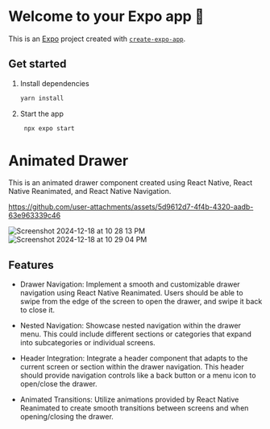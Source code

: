 # Welcome to your Expo app 👋

This is an [Expo](https://expo.dev) project created with [`create-expo-app`](https://www.npmjs.com/package/create-expo-app).

## Get started

1. Install dependencies

   ```bash
   yarn install
   ```

2. Start the app

   ```bash
    npx expo start
   ```

# Animated Drawer

This is an animated drawer component created using React Native, React Native Reanimated, and React Native Navigation.

https://github.com/user-attachments/assets/5d9612d7-4f4b-4320-aadb-63e963339c46

![Screenshot 2024-12-18 at 10 28 13 PM](https://github.com/user-attachments/assets/21369892-3384-4f3d-a564-1fd6370e7b1f)
![Screenshot 2024-12-18 at 10 29 04 PM](https://github.com/user-attachments/assets/cbd5c58d-512b-4fcd-8576-0b598e301f88)
## Features


- Drawer Navigation: Implement a smooth and customizable drawer navigation using React Native Reanimated. Users should be able to swipe from the edge of the screen to open the drawer, and swipe it back to close it.

- Nested Navigation: Showcase nested navigation within the drawer menu. This could include different sections or categories that expand into subcategories or individual screens.

- Header Integration: Integrate a header component that adapts to the current screen or section within the drawer navigation. This header should provide navigation controls like a back button or a menu icon to open/close the drawer.

- Animated Transitions: Utilize animations provided by React Native Reanimated to create smooth transitions between screens and when opening/closing the drawer.

